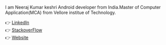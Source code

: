 I am Neeraj Kumar keshri Android developer from India.Master of Computer Application(MCA) from Vellore institue of Technology.<br>

👉 <a href="https://www.w3schools.com/">LinkedIn</a><br>
👉 <a href="https://www.w3schools.com/">StackoverFlow</a><br>
👉 <a href="https://www.w3schools.com/">Website</a><br>



